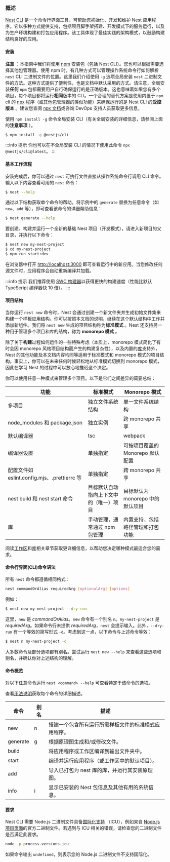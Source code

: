 ### 概述

[Nest CLI](https://github.com/nestjs/nest-cli) 是一个命令行界面工具，可帮助您初始化、开发和维护 Nest 应用程序。它以多种方式提供支持，包括项目脚手架搭建、开发模式下的服务运行，以及为生产环境构建和打包应用程序。该工具体现了最佳实践的架构模式，以鼓励构建结构良好的应用。

#### 安装

**注意** ：本指南中我们将使用 [npm](https://docs.npmjs.com/downloading-and-installing-node-js-and-npm) 安装包（包括 Nest CLI）。您也可以根据需要选择其他包管理器。使用 npm 时，有几种方式可以管理操作系统命令行如何解析 `nest` CLI 二进制文件的位置。这里我们介绍使用 `-g` 选项全局安装 `nest` 二进制文件的方法。这种方式提供了便利性，也是文档中默认采用的方式。请注意，全局安装**任何** `npm` 包都需要用户自行确保运行的是正确版本。这也意味着如果您有多个项目，每个项目都将运行**相同**版本的 CLI。一个合理的替代方案是使用内置于 `npm` cli 的 [npx](https://github.com/npm/cli/blob/latest/docs/lib/content/commands/npx.md) 程序（或其他包管理器的类似功能）来确保运行的是 Nest CLI 的**受控版本** 。建议您查阅 [npx 文档](https://github.com/npm/cli/blob/latest/docs/lib/content/commands/npx.md)或咨询 DevOps 支持人员获取更多信息。

使用 `npm install -g` 命令全局安装 CLI（有关全局安装的详细信息，请参阅上面的**注意事项** ）。

```bash
$ npm install -g @nestjs/cli
```

:::info 提示
你也可以在不全局安装 CLI 的情况下使用此命令 `npx @nestjs/cli@latest`。
:::



#### 基本工作流程

安装完成后，你可以通过 `nest` 可执行文件直接从操作系统命令行调用 CLI 命令。输入以下内容查看可用的 `nest` 命令：

```bash
$ nest --help
```

通过以下结构获取单个命令的帮助。将示例中的 `generate` 替换为任意命令（如 `new`、`add` 等），即可查看该命令的详细帮助信息：

```bash
$ nest generate --help
```

要创建、构建并运行一个全新的基础 Nest 项目（开发模式），请进入新项目的父目录，并执行以下命令：

```bash
$ nest new my-nest-project
$ cd my-nest-project
$ npm run start:dev
```

在浏览器中打开 [http://localhost:3000](http://localhost:3000) 即可查看运行中的新应用。当您修改任何源文件时，应用程序会自动重新编译并加载。

:::info 提示
我们推荐使用 [SWC 构建器](/recipes/swc)以获得更快的构建速度（性能比默认 TypeScript 编译器快 10 倍）。
:::

#### 项目结构

当你运行 `nest new` 命令时，Nest 会通过创建一个新文件夹并生成初始文件集来构建一个样板应用结构。你可以按照本文档的说明，继续在这个默认结构中工作并添加新组件。我们将 `nest new` 生成的项目结构称为**标准模式** 。Nest 还支持另一种用于管理多个项目和库的结构，称为 **monorepo 模式** 。

除了关于**构建**过程如何运作的一些特殊考虑（本质上，monorepo 模式简化了有时会因 monorepo 风格项目结构而产生的构建复杂性），以及内置的[库](/cli/libraries)支持外，Nest 的其他功能及本文档内容均同等适用于标准模式和 monorepo 模式的项目结构。事实上，你可以在未来任何时候轻松地从标准模式切换到 monorepo 模式，因此在学习 Nest 的过程中可以放心地推迟这个决定。

你可以使用任意一种模式来管理多个项目。以下是它们之间差异的简要总结：

| 功能                                         | 标准模式                               | Monorepo 模式                    |
| -------------------------------------------- | -------------------------------------- | -------------------------------- |
| 多项目                                       | 独立文件系统结构                       | 单一文件系统结构                 |
| node_modules 和 package.json                 | 独立实例                               | 跨 monorepo 共享                 |
| 默认编译器                                   | tsc                                    | webpack                          |
| 编译器设置                                   | 单独指定                               | 可按项目覆盖的 Monorepo 默认配置 |
| 配置文件如 eslint.config.mjs、.prettierrc 等 | 单独指定                               | 跨 monorepo 共享                 |
| nest build 和 nest start 命令                | 目标默认自动指向上下文中的（唯一）项目 | 目标默认为 monorepo 中的默认项目 |
| 库                                           | 手动管理，通常通过 npm 包管理          | 内置支持，包括路径管理和打包功能 |

阅读[工作区](/cli/monorepo)和[库](/cli/libraries)相关章节获取更详细信息，以帮助您决定哪种模式最适合您的需求。

#### 命令行界面(CLI)命令语法

所有 `nest` 命令都遵循相同格式：

```bash
nest commandOrAlias requiredArg [optionalArg] [options]
```

例如：

```bash
$ nest new my-nest-project --dry-run
```

这里，`new` 是 _commandOrAlias_。`new` 命令有一个别名 `n`。`my-nest-project` 是 _requiredArg_。如果命令行未提供 _requiredArg_，`nest` 会提示输入。此外，`--dry-run` 有一个等效的简写形式 `-d`。考虑到这一点，以下命令与上述命令等效：

```bash
$ nest n my-nest-project -d
```

大多数命令及部分选项都有别名。尝试运行 `nest new --help` 来查看这些选项和别名，并确认你对上述结构的理解。

#### 命令概览

对以下任意命令运行 `nest <command> --help` 可查看特定于该命令的选项。

查看[用法说明](/cli/usages)获取每个命令的详细描述。

| 命令     | 别名 | 描述                                                 |
| -------- | ---- | ---------------------------------------------------- |
| new      | n    | 搭建一个包含所有运行所需样板文件的标准模式应用程序。 |
| generate | g    | 根据原理图生成和/或修改文件。                        |
| build    |      | 将应用程序或工作区编译到输出文件夹中。               |
| start    |      | 编译并运行应用程序（或工作区中的默认项目）。         |
| add      |      | 导入已打包为 nest 库的库，并运行其安装原理图。       |
| info     | i    | 显示已安装的 Nest 包信息及其他有用的系统信息。       |

#### 要求

Nest CLI 需要 Node.js 二进制文件具备[国际化支持](https://nodejs.org/api/intl.html) （ICU），例如来自 [Node.js 项目页面](https://nodejs.org/en/download)的官方二进制文件。若遇到与 ICU 相关的错误，请检查您的二进制文件是否满足此要求。

```bash
node -p process.versions.icu
```

如果命令输出 `undefined`，则表示您的 Node.js 二进制文件不支持国际化。
